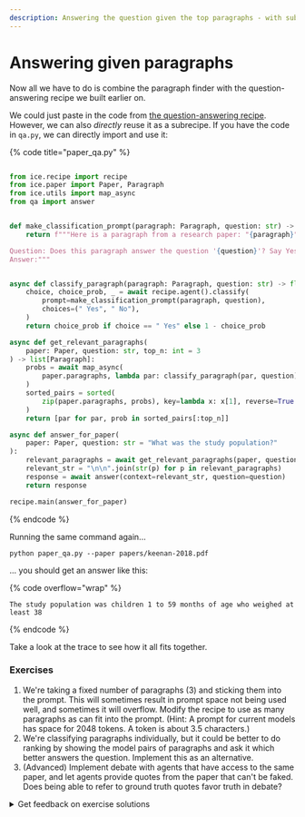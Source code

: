 ```yaml
---
description: Answering the question given the top paragraphs - with subrecipes!
---
```


# Answering given paragraphs

Now all we have to do is combine the paragraph finder with the question-answering recipe we built earlier on.

We could just paste in the code from [the question-answering recipe](../question-answering.md#answering-questions-about-short-texts). However, we can also _directly_ reuse it as a subrecipe. If you have the code in `qa.py`, we can directly import and use it:

{% code title="paper_qa.py" %}

```python

from ice.recipe import recipe
from ice.paper import Paper, Paragraph
from ice.utils import map_async
from qa import answer


def make_classification_prompt(paragraph: Paragraph, question: str) -> str:
    return f"""Here is a paragraph from a research paper: "{paragraph}"

Question: Does this paragraph answer the question '{question}'? Say Yes or No.
Answer:"""


async def classify_paragraph(paragraph: Paragraph, question: str) -> float:
    choice, choice_prob, _ = await recipe.agent().classify(
        prompt=make_classification_prompt(paragraph, question),
        choices=(" Yes", " No"),
    )
    return choice_prob if choice == " Yes" else 1 - choice_prob

async def get_relevant_paragraphs(
    paper: Paper, question: str, top_n: int = 3
) -> list[Paragraph]:
    probs = await map_async(
        paper.paragraphs, lambda par: classify_paragraph(par, question)
    )
    sorted_pairs = sorted(
        zip(paper.paragraphs, probs), key=lambda x: x[1], reverse=True
    )
    return [par for par, prob in sorted_pairs[:top_n]]

async def answer_for_paper(
    paper: Paper, question: str = "What was the study population?"
):
    relevant_paragraphs = await get_relevant_paragraphs(paper, question)
    relevant_str = "\n\n".join(str(p) for p in relevant_paragraphs)
    response = await answer(context=relevant_str, question=question)
    return response

recipe.main(answer_for_paper)
```

{% endcode %}

Running the same command again...

```shell
python paper_qa.py --paper papers/keenan-2018.pdf
```

... you should get an answer like this:

{% code overflow="wrap" %}

```
The study population was children 1 to 59 months of age who weighed at least 38
```

{% endcode %}

Take a look at the trace to see how it all fits together.

### Exercises

1. We're taking a fixed number of paragraphs (3) and sticking them into the prompt. This will sometimes result in prompt space not being used well, and sometimes it will overflow. Modify the recipe to use as many paragraphs as can fit into the prompt. (Hint: A prompt for current models has space for 2048 tokens. A token is about 3.5 characters.)
2. We're classifying paragraphs individually, but it could be better to do ranking by showing the model pairs of paragraphs and ask it which better answers the question. Implement this as an alternative.
3. (Advanced) Implement debate with agents that have access to the same paper, and let agents provide quotes from the paper that can't be faked. Does being able to refer to ground truth quotes favor truth in debate?

<details>

<summary>Get feedback on exercise solutions</summary>

If you want feedback on your exercise solutions, submit them through [this form](https://docs.google.com/forms/d/e/1FAIpQLSdNNHeQAT7GIzn4tdsVYCkrVEPMNaZmBFkZCAJdvTvLzUAnzQ/viewform). We—the team at Ought—are happy to give our quick take on whether you missed any interesting ideas.

</details>
